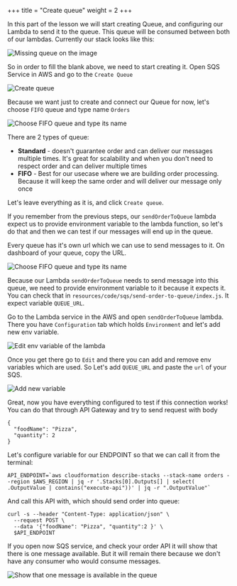+++
title = "Create queue"
weight = 2
+++

In this part of the lesson we will start creating Queue, and configuring our Lambda to send it to the queue.
This queue will be consumed between both of our lambdas. Currently our stack looks like this:

![Missing queue on the image](/images/sqs/without-queue.png)

So in order to fill the blank above, we need to start creating it. Open SQS Service in AWS and go to the `Create Queue`

![Create queue](/images/sqs/creation/create-queue.png)

Because we want just to create and connect our Queue for now, let's choose `FIFO` queue and type name `Orders`

![Choose FIFO queue and type its name](/images/sqs/creation/queue-naming.png)

There are 2 types of queue:
- **Standard** - doesn't guarantee order and can deliver our messages multiple times. It's great for scalability and when you don't need to respect order and can deliver multiple times
- **FIFO** - Best for our usecase where we are building order processing. Because it will keep the same order and will deliver our message only once

Let's leave everything as it is, and click `Create queue`.

If you remember from the previous steps, our `sendOrderToQueue` lambda expect us to provide environment variable to the lambda function, so let's do that and then we can test if our messages will end up in the queue.

Every queue has it's own url which we can use to send messages to it. On dashboard of your queue, copy the URL.

![Choose FIFO queue and type its name](/images/sqs/creation/queue-naming.png)

Because our Lambda `sendOrderToQueue` needs to send message into this queue, we need to provide environment variable to it because it expects it. You can check that in `resources/code/sqs/send-order-to-queue/index.js`. It expect variable `QUEUE_URL`.

Go to the Lambda service in the AWS and open `sendOrderToQueue` lambda. There you have `Configuration` tab which holds `Environment` and let's add new env variable.

![Edit env variable of the lambda](/images/sqs/creation/lambda-edit-env.png)

Once you get there go to `Edit` and there you can add and remove env variables which are used. So Let's add `QUEUE_URL` and paste the `url` of your SQS.

![Add new variable](/images/sqs/creation/lambda-add-env.png)

Great, now you have everything configured to test if this connection works! You can do that through API Gateway and try to send request with body

```
{
  "foodName": "Pizza",
  "quantity": 2
}
```

Let's configure variable for our ENDPOINT so that we can call it from the terminal:
```
API_ENDPOINT=`aws cloudformation describe-stacks --stack-name orders --region $AWS_REGION | jq -r '.Stacks[0].Outputs[] | select( .OutputValue | contains("execute-api"))' | jq -r ".OutputValue"`
```

And call this API with, which should send order into queue:

```
curl -s --header "Content-Type: application/json" \
  --request POST \
  --data '{"foodName": "Pizza", "quantity":2 }' \
  $API_ENDPOINT
```

If you open now SQS service, and check your order API it will show that there is one message available. But it will remain there because we don't have any consumer who would consume messages.

![Show that one message is available in the queue](/images/sqs/creation/available-message.png)